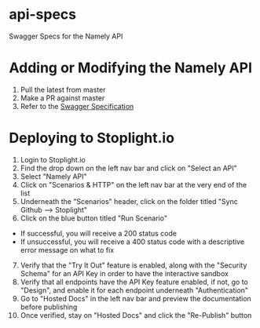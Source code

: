 # api-specs
Swagger Specs for the Namely API

# Adding or Modifying the Namely API
1. Pull the latest from master
2. Make a PR against master
4. Refer to the [Swagger Specification](http://swagger.io/specification/)

# Deploying to Stoplight.io
1. Login to Stoplight.io
2. Find the drop down on the left nav bar and click on "Select an API"
3. Select "Namely API"
4. Click on "Scenarios & HTTP" on the left nav bar at the very end of the list
5. Underneath the "Scenarios" header, click on the folder titled "Sync Github --> Stoplight"
6. Click on the blue button titled "Run Scenario"
  * If successful, you will receive a 200 status code
  * If unsuccessful, you will receive a 400 status code with a descriptive error message on what to fix
7. Verify that the "Try It Out" feature is enabled, along with the "Security Schema" for an API Key in order to have the interactive sandbox
8. Verify that all endpoints have the API Key feature enabled, if not, go to "Design", and enable it for each endpoint underneath "Authentication"
9. Go to "Hosted Docs" in the left nav bar and preview the documentation before publishing
10. Once verified, stay on "Hosted Docs" and click the "Re-Publish" button
